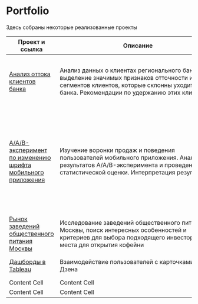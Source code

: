 # Portfolio

Здесь собраны некоторые реализованные проекты

| Проект и ссылка  | Описание | Стек |
| ------------- | ------------- |------------- |
| [Анализ оттока клиентов банка](<https://github.com/EkaterinaShcherbakova7/Portfolio/tree/main/%D0%9E%D1%82%D1%82%D0%BE%D0%BA%20%D0%BA%D0%BB%D0%B8%D0%B5%D0%BD%D1%82%D0%BE%D0%B2%20%D0%B1%D0%B0%D0%BD%D0%BA%D0%B0)https://github.com/EkaterinaShcherbakova7/Portfolio/tree/main/%D0%9E%D1%82%D1%82%D0%BE%D0%BA%20%D0%BA%D0%BB%D0%B8%D0%B5%D0%BD%D1%82%D0%BE%D0%B2%20%D0%B1%D0%B0%D0%BD%D0%BA%D0%B0>)  | Анализ данных о клиентах регионального банка, выделение значимых признаков отточности и сегментов клиентов, которые склонны уходить из банка. Рекомендации по удержанию этих клиентов.  |Python, Pandas, Seaborn, визуализация данных, проверка статистических гипотез |
| [A/A/B-эксперимент по изменению шрифта мобильного приложения](<https://github.com/EkaterinaShcherbakova7/Portfolio/tree/main/AAB%20%D1%8D%D0%BA%D1%81%D0%BF%D0%B5%D1%80%D0%B8%D0%BC%D0%B5%D0%BD%D1%82%20%D0%BF%D0%BE%20%D0%B8%D0%B7%D0%BC%D0%B5%D0%BD%D0%B5%D0%BD%D0%B8%D1%8E%20%D1%88%D1%80%D0%B8%D1%84%D1%82%D0%B0%20%D0%BC%D0%BE%D0%B1%D0%B8%D0%BB%D1%8C%D0%BD%D0%BE%D0%B3%D0%BE%20%D0%BF%D1%80%D0%B8%D0%BB%D0%BE%D0%B6%D0%B5%D0%BD%D0%B8%D1%8F>)  | Изучение воронки продаж и поведения пользователей мобильного приложения. Анализ результатов A/A/B-эксперимента и проведение статистической оценки. Интерпретация результатов.  |A/B-тестирование, Python, Matplotlib, Pandas, Plotly, Seaborn, визуализация данных,проверка статистических гипотез, продуктовые метрики, событийная аналитика  |
| [Рынок заведений общественного питания Москвы](<>)  | Исследование заведений общественного питания Москвы, поиск интересных особенностей и критериев для выбора подходящего инвесторам места для открытия кофейни  |Python, Pandas, Plotly, Seaborn, визуализация данных  |
| [Дашборды в Tableau](<https://github.com/EkaterinaShcherbakova7/Portfolio/tree/main/%D0%94%D0%B0%D1%88%D0%B1%D0%BE%D1%80%D0%B4%D1%8B%20%D0%B2%20Tableau>)  | Взаимодействие пользователей с карточками Яндекс Дзена  |Tableau, построение дашбордов  |
| Content Cell  | Content Cell  |Content Cell  |
| Content Cell  | Content Cell  |Content Cell  |
